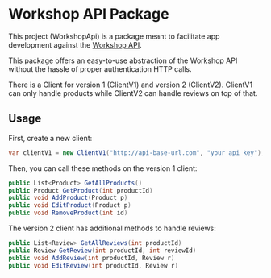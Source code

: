 # Workshop API Package

This project (WorkshopApi) is a package meant to facilitate app development against the 
[Workshop API](https://github.com/KaiserWerk/Workshop-API).

This package offers an easy-to-use abstraction of the Workshop API without the hassle of proper
authentication HTTP calls.

There is a Client for version 1 (ClientV1) and version 2 (ClientV2).
ClientV1 can only handle products while ClientV2 can handle reviews on top of that.

## Usage

First, create a new client:

```csharp
var clientV1 = new ClientV1("http://api-base-url.com", "your api key"); // exact same with V2
```

Then, you can call these methods on the version 1 client:

```csharp
public List<Product> GetAllProducts()
public Product GetProduct(int productId)
public void AddProduct(Product p)
public void EditProduct(Product p)
public void RemoveProduct(int id)
```

The version 2 client has additional methods to handle reviews:

```csharp
public List<Review> GetAllReviews(int productId)
public Review GetReview(int productId, int reviewId)
public void AddReview(int productId, Review r)
public void EditReview(int productId, Review r)
```